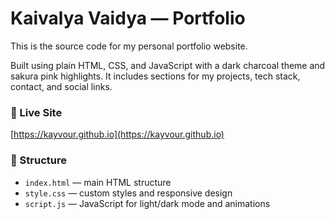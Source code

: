 # Kaivalya Vaidya — Portfolio

This is the source code for my personal portfolio website.

Built using plain HTML, CSS, and JavaScript with a dark charcoal theme and sakura pink highlights. It includes sections for my projects, tech stack, contact, and social links.

### 🔗 Live Site

[https://kayvour.github.io](https://kayvour.github.io)

### 📄 Structure

- `index.html` — main HTML structure
- `style.css` — custom styles and responsive design
- `script.js` — JavaScript for light/dark mode and animations
